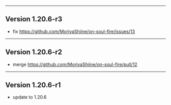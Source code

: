 ------------------------------------------------------
Version 1.20.6-r3
------------------------------------------------------
- fix https://github.com/MoriyaShiine/on-soul-fire/issues/13

------------------------------------------------------
Version 1.20.6-r2
------------------------------------------------------
- merge https://github.com/MoriyaShiine/on-soul-fire/pull/12

------------------------------------------------------
Version 1.20.6-r1
------------------------------------------------------
- update to 1.20.6